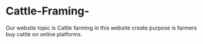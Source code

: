 # Cattle-Framing-
Our website topic is Cattle farming in this website create purpose is farmers buy cattle on online platforms. 
